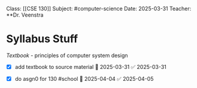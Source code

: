 Class: [[CSE 130]]
Subject: #computer-science 
Date: 2025-03-31
Teacher: **Dr. Veenstra

# Syllabus Stuff

*Textbook* - principles of computer system design
- [x] add textbook to source material 📅 2025-03-31 ✅ 2025-03-31

- [x] do asgn0 for 130 #school 📅 2025-04-04 ✅ 2025-04-05
